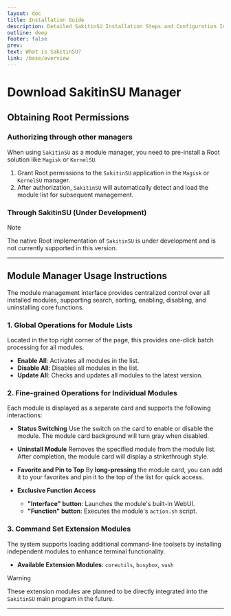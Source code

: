 ```yaml
---
layout: doc
title: Installation Guide
description: Detailed SakitinSU Installation Steps and Configuration Instructions
outline: deep
footer: false
prev: 
text: What is SakitinSU?
link: /base/overview
---
```

# Download SakitinSU Manager

<Downloaded />

## Obtaining Root Permissions

### Authorizing through other managers

When using `SakitinSU` as a module manager, you need to pre-install a Root solution like `Magisk` or `KernelSU`.

1.  Grant Root permissions to the `SakitinSU` application in the `Magisk` or `KernelSU` manager.
2.  After authorization, `SakitinSU` will automatically detect and load the module list for subsequent management.

### Through SakitinSU (Under Development)

> [!NOTE]
> The native Root implementation of `SakitinSU` is under development and is not currently supported in this version.

---

## Module Manager Usage Instructions

The module management interface provides centralized control over all installed modules, supporting search, sorting, enabling, disabling, and uninstalling core functions.

### 1. Global Operations for Module Lists

Located in the top right corner of the page, this provides one-click batch processing for all modules.

- **Enable All**: Activates all modules in the list.
- **Disable All**: Disables all modules in the list.
- **Update All**: Checks and updates all modules to the latest version.

### 2. Fine-grained Operations for Individual Modules

Each module is displayed as a separate card and supports the following interactions:

- **Status Switching**
  Use the switch on the card to enable or disable the module.  The module card background will turn gray when disabled.

- **Uninstall Module**
  Removes the specified module from the module list. After completion, the module card will display a strikethrough style.

- **Favorite and Pin to Top**
  By **long-pressing** the module card, you can add it to your favorites and pin it to the top of the list for quick access.

- **Exclusive Function Access**
  - **"Interface" button**: Launches the module's built-in WebUI.
  - **"Function" button**: Executes the module's `action.sh` script.

### 3. Command Set Extension Modules

The system supports loading additional command-line toolsets by installing independent modules to enhance terminal functionality.

- **Available Extension Modules**: `coreutils`, `busybox`, `sush`

> [!WARNING]
> These extension modules are planned to be directly integrated into the `SakitinSU` main program in the future.

---
